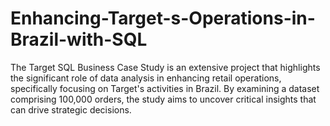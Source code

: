 # Enhancing-Target-s-Operations-in-Brazil-with-SQL
The Target SQL Business Case Study is an extensive project that highlights the significant role of data analysis in enhancing retail operations, specifically focusing on Target's activities in Brazil. By examining a dataset comprising 100,000 orders, the study aims to uncover critical insights that can drive strategic decisions. 
